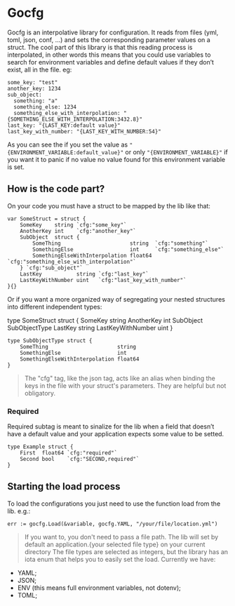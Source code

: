 # Gocfg

Gocfg is an interpolative library for configuration. It reads from files (yml, toml, json, conf, ...) and sets the corresponding parameter values on a struct. The cool part of this library is that this reading process is interpolated, in other words this means that you could use variables to search for 
environment variables and define default values if they don’t exist, all in the file. eg:

    some_key: "test"
    another_key: 1234
    sub_object:
      something: "a"
      something_else: 1234
      something_else_with_interpolation: "{SOMETHING_ELSE_WITH_INTERPOLATION:3432.8}"
    last_key: "{LAST_KEY:default value}"
    last_key_with_number: "{LAST_KEY_WITH_NUMBER:54}"

As you can see the if you set the value as `"{ENVIRONMENT_VARIABLE:default_value}"` or only `"{ENVIRONMENT_VARIABLE}"`  if you want it to panic if no value no value found for this environment variable is set.

## How is the code part?

On your code you must have a struct to be mapped by the lib like that:

	var SomeStruct = struct {
		SomeKey    string `cfg:"some_key"`
		AnotherKey int    `cfg:"another_key"`
		SubObject  struct {
			SomeThing                      string  `cfg:"something"`
			SomethingElse                  int     `cfg:"something_else"`
			SomethingElseWithInterpolation float64 `cfg:"something_else_with_interpolation"`
		} `cfg:"sub_object"`
		LastKey           string `cfg:"last_key"`
		LastKeyWithNumber uint   `cfg:"last_key_with_number"`
	}{}

Or if you want a more organized way of segregating your nested structures into different independent types:

  type SomeStruct struct {
		SomeKey           string
		AnotherKey        int
		SubObject  		  SubObjectType
		LastKey           string
		LastKeyWithNumber uint
	}
	
	type SubObjectType struct {
		SomeThing                      string
		SomethingElse                  int
		SomethingElseWithInterpolation float64
	}


> The "cfg" tag, like the json tag, acts like an alias when binding the keys in the file with your struct's parameters. They are helpful but not obligatory.

### Required

Required subtag is meant to sinalize for the lib when a field that doesn’t have a default value and your application expects some value to be setted.

    type Example struct {
        First  float64 `cfg:"required"`
        Second bool    `cfg:"SECOND,required"`
    }

## Starting the load process

To load the configurations you just need to use the function load from the lib. e.g.:

`err := gocfg.Load(&variable, gocfg.YAML, "/your/file/location.yml")`

>If you want to, you don't need to pass a file path. The lib will set by default an application.{your selected file type} on your current directory
The file types are selected as integers, but the library has an iota enum that helps you to easily set the load. Currently we have:

- YAML;
- JSON;
- ENV (this means full environment variables, not dotenv);
- TOML;

